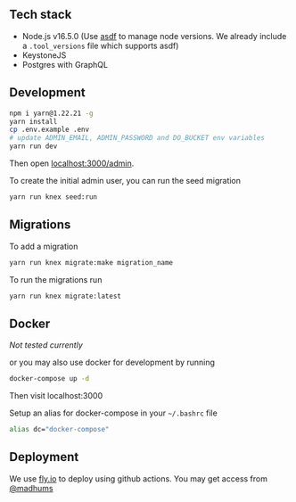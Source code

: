 ## Tech stack

- Node.js v16.5.0 (Use [asdf](https://asdf-vm.com/guide/getting-started.html) to manage node versions. We already include a `.tool_versions` file which supports asdf)
- KeystoneJS
- Postgres with GraphQL

## Development

```sh
npm i yarn@1.22.21 -g
yarn install
cp .env.example .env
# update ADMIN_EMAIL, ADMIN_PASSWORD and DO_BUCKET env variables
yarn run dev
```

Then open [localhost:3000/admin](http://localhost:3000/admin).

To create the initial admin user, you can run the seed migration

```sh
yarn run knex seed:run
```

## Migrations

To add a migration

```sh
yarn run knex migrate:make migration_name
```

To run the migrations run

```sh
yarn run knex migrate:latest
```

## Docker

_Not tested currently_

or you may also use docker for development by running

```sh
docker-compose up -d
```

Then visit localhost:3000

Setup an alias for docker-compose in your `~/.bashrc` file

```sh
alias dc="docker-compose"
```

## Deployment

We use [fly.io](https://fly.io) to deploy using github actions. You may get access from [@madhums](https://github.com/madhums)
